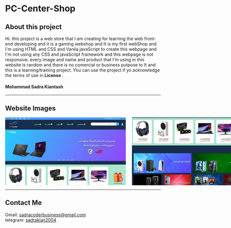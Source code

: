 # PC-Center-Shop

<h2> About this project </h2>
Hi. this project is a web store that I am creating for learning the web front-end developing and it is a gaming webshop and It is my first webShop
and I'm using HTML and CSS and Vanila javaScript to create this webpage and I'm not using any CSS and javaScript framework and this webpage is not responsive.
every image and name and product that I'm using in this website is random and there is no comercial or business putpose to It and this is a learning/training project.
You can use the project if yo acknowledge the terms of use in <a src="/PC-Center-Shop/Licence.md"> <strong> License </strong> </a>.
<h4> Mohammad Sadra Kiantash </h4>
<hr>
<h2> Website Images </h2>
<div style="display: flex">
<img src="websitePictures/pcCenter1.png" width"350px" height="220px">&nbsp;&nbsp;&nbsp;&nbsp;&nbsp;
<img src="websitePictures/pcCenter2.png" width"350px" height="220px">
   <br> <br>
<img src="websitePictures/pcCenter3.png" width"350px" height="220px">&nbsp;&nbsp;&nbsp;&nbsp;&nbsp;
<img src="websitePictures/pcCenter4.png" width"350px" height="220px">
  <br> <br>
<img src="websitePictures/pcCenter5.png" width"350px" height="220px">&nbsp;&nbsp;&nbsp;&nbsp;&nbsp;
<img src="websitePictures/pcCenter6.png" width"350px" height="220px">
    <br> <br>
<img src="websitePictures/pcCenter7.png" width"350px" height="220px">
</div>
<hr>
<h2>Contact Me </h2>
Gmail:&nbsp;<a href="mailto:sadracoderbusiness@gmail.com">sadracoderbusiness@gmail.com</a>
<br>
telegram:&nbsp;<a href="https://t.me/sadrakian2004">sadrakian2004</a>
